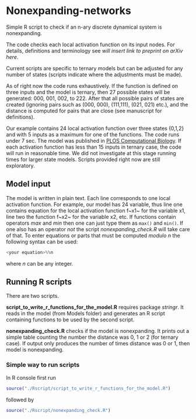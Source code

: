 # Nonexpanding-networks

Simple R script to check if an n-ary discrete dynamical system is nonexpanding. 

The code checks each local activation function on its input nodes. For details, definitions and terminology see *will insert link to preprint on arXiv here*.

Current scripts are specific to ternary models but can be adjusted for any number of states (scripts indicate where the adjustments must be made).

As of right now the code runs exhaustively. If the function is defined on three inputs and the model is ternary, then 27 possible states will be generated: 000, 001, 002, to 222. After that all possible pairs of states are created (ignoring pairs such as (000, 000), (111,111), (021, 021) etc.), and the distance is computed for pairs that are close (see manuscript for definitions). 

Our example contains 24 local activation function over three states {0,1,2} and with 5 inputs as a maximum for one of the functions. The code runs under 7 sec. The model was published in [PLOS Computational Biology](https://journals.plos.org/ploscompbiol/article?id=10.1371/journal.pcbi.1005352). If each activation function has less than 15 inputs in ternary case, the code will run in reasonable time.  We did not investigate at this stage running times for larger state models. Scripts provided right now are still exploratory. 

## Model input
The model is written in plain text. Each line corresponds to one local activation function. For example, our model has 24 variable, thus line one contains equation for the local activation function f~x1~ for the variable x1, line two the function f~x2~  for the variable x2, etc. If functions contain operators *max* and *min* then one can just type them as 
```max()``` and ```min()```. If one also has an operator *not* the script *nonexpanding_check.R* will take care of that. To enter equations or parts that must be computed *modulo n* the following syntax can be used:
```r
<your equation>%%n
```
where *n* can be any integer. 

## Running R scripts
There are two scripts. 

**script_to_write_r_functions_for_the_model.R** requires package *stringr*. It reads in the model (from Models folder) and generates an R script containing functions to be used by the second script.

**nonexpanding_check.R** checks if the model is nonexpanding. It prints out a simple table counting the number the distance was 0, 1 or 2 (for ternary case).  If output only produces the number of times distance was 0 or 1, then model is nonexpanding. 

### Simple way to run scripts

In R console first run

```r
source("./Rscript/script_to_write_r_functions_for_the_model.R")
```

followed by

```r
source("./Rscript/nonexpanding_check.R")
```




